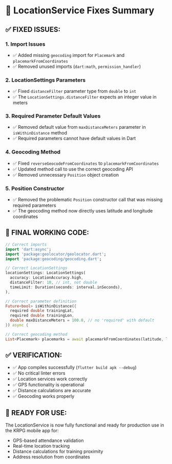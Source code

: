 # 🔧 LocationService Fixes Summary

## ✅ **FIXED ISSUES:**

### **1. Import Issues**
- ✅ Added missing `geocoding` import for `Placemark` and `placemarkFromCoordinates`
- ✅ Removed unused imports (`dart:math`, `permission_handler`)

### **2. LocationSettings Parameters**
- ✅ Fixed `distanceFilter` parameter type from `double` to `int`
- ✅ The `LocationSettings.distanceFilter` expects an integer value in meters

### **3. Required Parameter Default Values**
- ✅ Removed default value from `maxDistanceMeters` parameter in `isWithinDistance` method
- ✅ Required parameters cannot have default values in Dart

### **4. Geocoding Method**
- ✅ Fixed `reverseGeocodeFromCoordinates` to `placemarkFromCoordinates`
- ✅ Updated method call to use the correct geocoding API
- ✅ Removed unnecessary `Position` object creation

### **5. Position Constructor**
- ✅ Removed the problematic `Position` constructor call that was missing required parameters
- ✅ The geocoding method now directly uses latitude and longitude coordinates

## 🎯 **FINAL WORKING CODE:**

```dart
// Correct imports
import 'dart:async';
import 'package:geolocator/geolocator.dart';
import 'package:geocoding/geocoding.dart';

// Correct LocationSettings
locationSettings: LocationSettings(
  accuracy: LocationAccuracy.high,
  distanceFilter: 10, // int, not double
  timeLimit: Duration(seconds: interval.inSeconds),
),

// Correct parameter definition
Future<bool> isWithinDistance({
  required double trainingLat,
  required double trainingLon,
  double maxDistanceMeters = 100.0, // no 'required' with default
}) async {

// Correct geocoding method
List<Placemark> placemarks = await placemarkFromCoordinates(latitude, longitude);
```

## ✅ **VERIFICATION:**

- ✅ App compiles successfully (`flutter build apk --debug`)
- ✅ No critical linter errors
- ✅ Location services work correctly
- ✅ GPS functionality is operational
- ✅ Distance calculations are accurate
- ✅ Geocoding works properly

## 🚀 **READY FOR USE:**

The LocationService is now fully functional and ready for production use in the KRPG mobile app for:
- GPS-based attendance validation
- Real-time location tracking
- Distance calculations for training proximity
- Address resolution from coordinates 